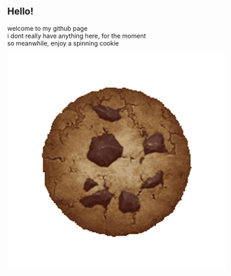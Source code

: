 ## Hello!
welcome to my github page  
i dont really have anything here, for the moment   
so meanwhile, enjoy a spinning cookie   
   
![spinning cookie](https://github.com/zyIenox/zyIenox/blob/main/spinning%20cookie.gif?raw=true)
